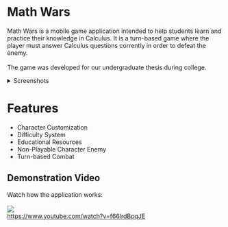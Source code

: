 # Math Wars

Math Wars is a mobile game application intended to help students learn and practice their knowledge in Calculus. It is a turn-based game where the player must answer Calculus questions corrently in order to defeat the enemy. 
<br><br> The game was developed for our undergraduate thesis during college.

<details>
<summary>Screenshots</summary>

<br>

 ![splash screen](https://github.com/Adr029/Math-Wars/assets/117166540/1dc2b53a-4be3-4e65-a6a9-c154fc1678b4)
 ---
 ![math town](https://github.com/Adr029/Math-Wars/assets/117166540/69a2ca07-2226-4f53-b3ff-ab7f8b843de7)
 ---
 ![arena2 battle](https://github.com/Adr029/Math-Wars/assets/117166540/454758cc-3850-488c-bbb4-86131b9d4922)
 ---
 ![adv map](https://github.com/Adr029/Math-Wars/assets/117166540/e184fba2-f9d9-48ba-9cb1-2fe25d40e3b2)
 ---
 ![maps](https://github.com/Adr029/Math-Wars/assets/117166540/64284e49-629d-4182-9a81-58248870ebe7)
 ---
 ![hipparchus battle](https://github.com/Adr029/Math-Wars/assets/117166540/059564d3-fc41-4b5a-af19-72abdcc4b1d6)
 ---
 ![adv battles](https://github.com/Adr029/Math-Wars/assets/117166540/d500b6a5-682d-48a3-9b9e-6b148d63d417)
 ---
 ![library](https://github.com/Adr029/Math-Wars/assets/117166540/146d4954-a911-462c-b815-651d07affae2) 
 ---
 ![cruck house](https://github.com/Adr029/Math-Wars/assets/117166540/e8ac6ffa-d7bc-4e7d-97eb-07a3993affe3)

 
</details>

# Features
* Character Customization
* Difficulty System
* Educational Resources
* Non-Playable Character Enemy
* Turn-based Combat

## Demonstration Video
Watch how the application works:<br><br>
<img src="https://img.shields.io/badge/YouTube-FF0000?style=for-the-badge&logo=youtube&logoColor=white"/><br>
https://www.youtube.com/watch?v=f66lrdBpqJE
